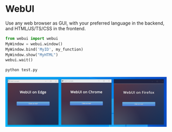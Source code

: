 # WebUI

Use any web browser as GUI, with your preferred language in the backend, and HTML/JS/TS/CSS in the frontend.

```python
from webui import webui
MyWindow = webui.window()
MyWindow.bind('MyID', my_function)
MyWindow.show("MyHTML")
webui.wait()
```

```sh
python test.py
```

![ScreenShot](https://raw.githubusercontent.com/alifcommunity/webui/main/screenshot.png)
